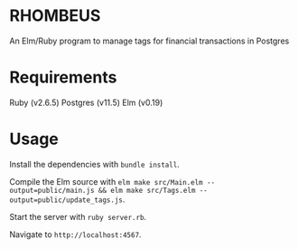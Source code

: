 # RHOMBEUS

An Elm/Ruby program to manage tags for financial transactions in Postgres

# Requirements

Ruby (v2.6.5) Postgres (v11.5) Elm (v0.19)

# Usage

Install the dependencies with `bundle install`.

Compile the Elm source with `elm make src/Main.elm --output=public/main.js && elm make src/Tags.elm --output=public/update_tags.js`.

Start the server with `ruby server.rb`.

Navigate to `http://localhost:4567`.
